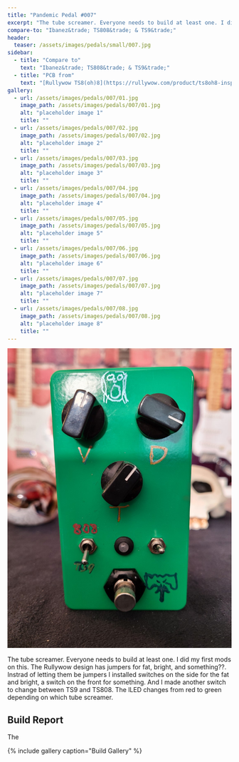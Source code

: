```yaml
---
title: "Pandemic Pedal #007"
excerpt: "The tube screamer. Everyone needs to build at least one. I did my first mods on this. The Rullywow design has jumpers for fat, bright, and something??. Instrad of letting them be jumpers I installed switches on the side for the fat and bright, a switch on the front for something. And I made another switch to change between TS9 and TS808. The lLED changes from red to green depending on which tube screamer."
compare-to: "Ibanez&trade; TS808&trade; & TS9&trade;"
header:
  teaser: /assets/images/pedals/small/007.jpg
sidebar:
  - title: "Compare to"
    text: "Ibanez&trade; TS808&trade; & TS9&trade;"
  - title: "PCB from"
    text: "[Rullywow TS8(oh)8](https://rullywow.com/product/ts8oh8-inspired-ibanez-ts808-ts9/)"
gallery:
  - url: /assets/images/pedals/007/01.jpg
    image_path: /assets/images/pedals/007/01.jpg
    alt: "placeholder image 1"
    title: ""
  - url: /assets/images/pedals/007/02.jpg
    image_path: /assets/images/pedals/007/02.jpg
    alt: "placeholder image 2"
    title: ""
  - url: /assets/images/pedals/007/03.jpg
    image_path: /assets/images/pedals/007/03.jpg
    alt: "placeholder image 3"
    title: ""
  - url: /assets/images/pedals/007/04.jpg
    image_path: /assets/images/pedals/007/04.jpg
    alt: "placeholder image 4"
    title: ""
  - url: /assets/images/pedals/007/05.jpg
    image_path: /assets/images/pedals/007/05.jpg
    alt: "placeholder image 5"
    title: ""
  - url: /assets/images/pedals/007/06.jpg
    image_path: /assets/images/pedals/007/06.jpg
    alt: "placeholder image 6"
    title: ""
  - url: /assets/images/pedals/007/07.jpg
    image_path: /assets/images/pedals/007/07.jpg
    alt: "placeholder image 7"
    title: ""
  - url: /assets/images/pedals/007/08.jpg
    image_path: /assets/images/pedals/007/08.jpg
    alt: "placeholder image 8"
    title: ""
---
```


![header](/assets/images/pedals/007.jpg)

The tube screamer. Everyone needs to build at least one. I did my first mods on this. The Rullywow design has jumpers for fat, bright, and something??. Instrad of letting them be jumpers I installed switches on the side for the fat and bright, a switch on the front for something. And I made another switch to change between TS9 and TS808. The lLED changes from red to green depending on which tube screamer.

## Build Report ##

The 

{% include gallery caption="Build Gallery" %}
